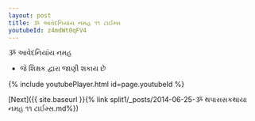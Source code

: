 ```yaml
---
layout: post
title: ૐ આવેદનિયાંય નમહ ૧૧ ટાઈમ્સ
youtubeId: z4mdWt0qFV4
---
```

 
 
 ૐ આવેદનિયાંય નમહ  
 
 -  જે શિક્ષક દ્વારા જાણી શકાય છે 
 
  
 
  
 
 
 
 
 
 


{% include youtubePlayer.html id=page.youtubeId %}
 
[Next]({{ site.baseurl }}{% link  split1/_posts/2014-06-25-ૐ થપાસસકથાયા નમહ ૧૧ ટાઈમ્સ.md%})
 
